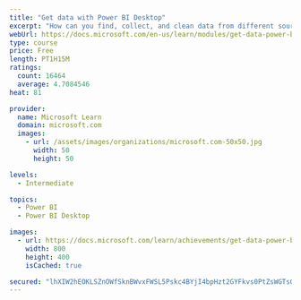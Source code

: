 ```yaml
---
title: "Get data with Power BI Desktop"
excerpt: "How can you find, collect, and clean data from different sources? Power BI is a tool for making sense of your data. You will learn tricks to make data-gathering easier."
webUrl: https://docs.microsoft.com/en-us/learn/modules/get-data-power-bi/
type: course
price: Free
length: PT1H15M
ratings:
  count: 16464
  average: 4.7084546
heat: 81

provider:
  name: Microsoft Learn
  domain: microsoft.com
  images:
    - url: /assets/images/organizations/microsoft.com-50x50.jpg
      width: 50
      height: 50

levels:
  - Intermediate

topics:
  - Power BI
  - Power BI Desktop

images:
  - url: https://docs.microsoft.com/learn/achievements/get-data-power-bi-desktop-social.png
    width: 800
    height: 400
    isCached: true

secured: "lhXIW2hEOKLSZnOWfSknBWvxFWSL5Pskc4BYjI4bpHzt2GYFkvs0PtZsWGTsGARtBLatJ1f83lgAZqjTtlcg1uGyfOc8KMU1m7L7yMFaqLZN4/wkOC2ef/e7Q2dISP4Aa0z9zCbkDwFi16GoaKLjrUazWyMmkRQDr6SAdc+oMyUFXtcGky8ncyEiCSZo//+TDvNDhFrPNEarR4oIlH8SsYvlUkD3htXJb3wx3VwWCqL9xkq0pg775PE84gv5r5Wkuwfz6rf07EEy5KxOAjBe/DShvcBEeJwBOsscBUHO3DPnWLWUf6VANYUvRBT+XPNAqd1DM1dLf+Jm0AqCfKcN/n2zLXt1wAcUsddGNTtuw9N7KMXs2cfTvhAJoyomXXcLS4oImVWQlA0q6rvj07gkw8tSEpNYyhSCfA7HYkpDM6i1qnayemvTEBRCwG+AfVEy;PEX2rDp8XQgQzWXyy4wKjg=="
---
```


